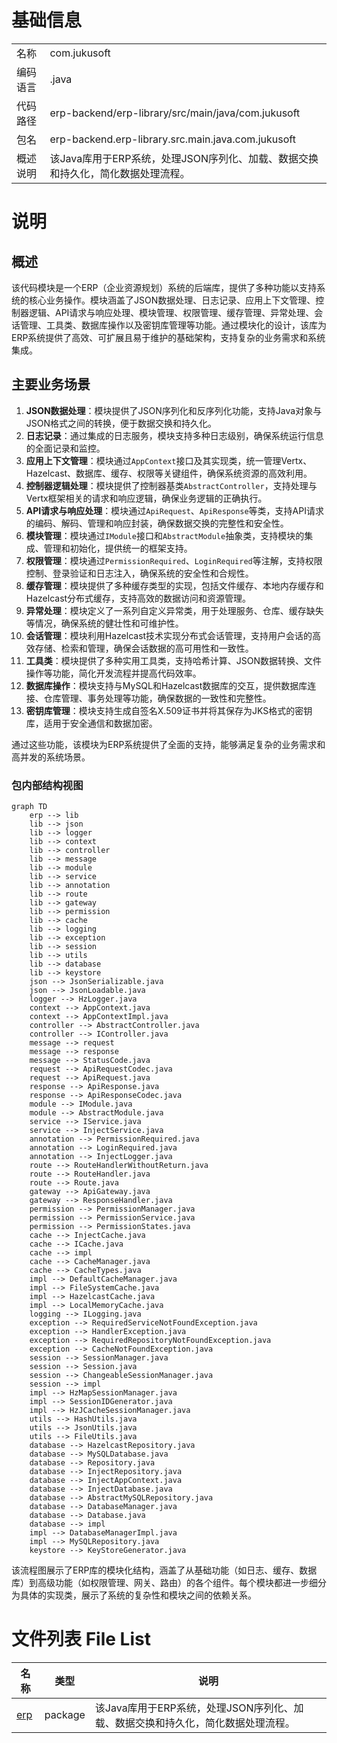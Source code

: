 # 基础信息

|      |      |
|------|------|
| 名称 | com.jukusoft |
| 编码语言 | .java |
| 代码路径 | erp-backend/erp-library/src/main/java/com.jukusoft |
| 包名 | erp-backend.erp-library.src.main.java.com.jukusoft |
| 概述说明 | 该Java库用于ERP系统，处理JSON序列化、加载、数据交换和持久化，简化数据处理流程。 |

# 说明

## 概述
该代码模块是一个ERP（企业资源规划）系统的后端库，提供了多种功能以支持系统的核心业务操作。模块涵盖了JSON数据处理、日志记录、应用上下文管理、控制器逻辑、API请求与响应处理、模块管理、权限管理、缓存管理、异常处理、会话管理、工具类、数据库操作以及密钥库管理等功能。通过模块化的设计，该库为ERP系统提供了高效、可扩展且易于维护的基础架构，支持复杂的业务需求和系统集成。

## 主要业务场景
1. **JSON数据处理**：模块提供了JSON序列化和反序列化功能，支持Java对象与JSON格式之间的转换，便于数据交换和持久化。
2. **日志记录**：通过集成的日志服务，模块支持多种日志级别，确保系统运行信息的全面记录和监控。
3. **应用上下文管理**：模块通过`AppContext`接口及其实现类，统一管理Vertx、Hazelcast、数据库、缓存、权限等关键组件，确保系统资源的高效利用。
4. **控制器逻辑处理**：模块提供了控制器基类`AbstractController`，支持处理与Vertx框架相关的请求和响应逻辑，确保业务逻辑的正确执行。
5. **API请求与响应处理**：模块通过`ApiRequest`、`ApiResponse`等类，支持API请求的编码、解码、管理和响应封装，确保数据交换的完整性和安全性。
6. **模块管理**：模块通过`IModule`接口和`AbstractModule`抽象类，支持模块的集成、管理和初始化，提供统一的框架支持。
7. **权限管理**：模块通过`PermissionRequired`、`LoginRequired`等注解，支持权限控制、登录验证和日志注入，确保系统的安全性和合规性。
8. **缓存管理**：模块提供了多种缓存类型的实现，包括文件缓存、本地内存缓存和Hazelcast分布式缓存，支持高效的数据访问和资源管理。
9. **异常处理**：模块定义了一系列自定义异常类，用于处理服务、仓库、缓存缺失等情况，确保系统的健壮性和可维护性。
10. **会话管理**：模块利用Hazelcast技术实现分布式会话管理，支持用户会话的高效存储、检索和管理，确保会话数据的高可用性和一致性。
11. **工具类**：模块提供了多种实用工具类，支持哈希计算、JSON数据转换、文件操作等功能，简化开发流程并提高代码效率。
12. **数据库操作**：模块支持与MySQL和Hazelcast数据库的交互，提供数据库连接、仓库管理、事务处理等功能，确保数据的一致性和完整性。
13. **密钥库管理**：模块支持生成自签名X.509证书并将其保存为JKS格式的密钥库，适用于安全通信和数据加密。

通过这些功能，该模块为ERP系统提供了全面的支持，能够满足复杂的业务需求和高并发的系统场景。


### 包内部结构视图

```mermaid
graph TD
    erp --> lib
    lib --> json
    lib --> logger
    lib --> context
    lib --> controller
    lib --> message
    lib --> module
    lib --> service
    lib --> annotation
    lib --> route
    lib --> gateway
    lib --> permission
    lib --> cache
    lib --> logging
    lib --> exception
    lib --> session
    lib --> utils
    lib --> database
    lib --> keystore
    json --> JsonSerializable.java
    json --> JsonLoadable.java
    logger --> HzLogger.java
    context --> AppContext.java
    context --> AppContextImpl.java
    controller --> AbstractController.java
    controller --> IController.java
    message --> request
    message --> response
    message --> StatusCode.java
    request --> ApiRequestCodec.java
    request --> ApiRequest.java
    response --> ApiResponse.java
    response --> ApiResponseCodec.java
    module --> IModule.java
    module --> AbstractModule.java
    service --> IService.java
    service --> InjectService.java
    annotation --> PermissionRequired.java
    annotation --> LoginRequired.java
    annotation --> InjectLogger.java
    route --> RouteHandlerWithoutReturn.java
    route --> RouteHandler.java
    route --> Route.java
    gateway --> ApiGateway.java
    gateway --> ResponseHandler.java
    permission --> PermissionManager.java
    permission --> PermissionService.java
    permission --> PermissionStates.java
    cache --> InjectCache.java
    cache --> ICache.java
    cache --> impl
    cache --> CacheManager.java
    cache --> CacheTypes.java
    impl --> DefaultCacheManager.java
    impl --> FileSystemCache.java
    impl --> HazelcastCache.java
    impl --> LocalMemoryCache.java
    logging --> ILogging.java
    exception --> RequiredServiceNotFoundException.java
    exception --> HandlerException.java
    exception --> RequiredRepositoryNotFoundException.java
    exception --> CacheNotFoundException.java
    session --> SessionManager.java
    session --> Session.java
    session --> ChangeableSessionManager.java
    session --> impl
    impl --> HzMapSessionManager.java
    impl --> SessionIDGenerator.java
    impl --> HzJCacheSessionManager.java
    utils --> HashUtils.java
    utils --> JsonUtils.java
    utils --> FileUtils.java
    database --> HazelcastRepository.java
    database --> MySQLDatabase.java
    database --> Repository.java
    database --> InjectRepository.java
    database --> InjectAppContext.java
    database --> InjectDatabase.java
    database --> AbstractMySQLRepository.java
    database --> DatabaseManager.java
    database --> Database.java
    database --> impl
    impl --> DatabaseManagerImpl.java
    impl --> MySQLRepository.java
    keystore --> KeyStoreGenerator.java
```

该流程图展示了ERP库的模块化结构，涵盖了从基础功能（如日志、缓存、数据库）到高级功能（如权限管理、网关、路由）的各个组件。每个模块都进一步细分为具体的实现类，展示了系统的复杂性和模块之间的依赖关系。

# 文件列表 File List

| 名称   | 类型  | 说明 |
|-------|------|-------------|
| [erp](erp/_module.md) | package | 该Java库用于ERP系统，处理JSON序列化、加载、数据交换和持久化，简化数据处理流程。 |


